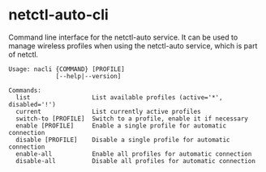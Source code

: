 netctl-auto-cli
===============

Command line interface for the netctl-auto service. It can be used to manage
wireless profiles when using the netctl-auto service, which is part of netctl.


    Usage: nacli {COMMAND} [PROFILE]
                 [--help|--version]
    
    Commands:
      list                 List available profiles (active='*', disabled='!')
      current              List currently active profiles
      switch-to [PROFILE]  Switch to a profile, enable it if necessary
      enable [PROFILE]     Enable a single profile for automatic connection
      disable [PROFILE]    Disable a single profile for automatic connection
      enable-all           Enable all profiles for automatic connection
      disable-all          Disable all profiles for automatic connection


